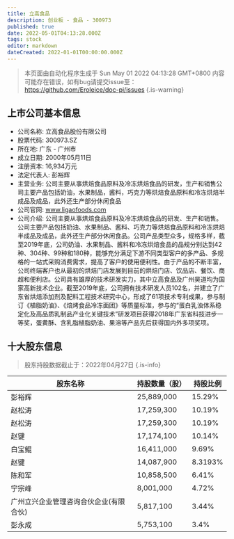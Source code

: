 ```yaml
---
title: 立高食品
description: 创业板 - 食品 - 300973
published: true
date: 2022-05-01T04:13:28.000Z
tags: stock
editor: markdown
dateCreated: 2022-01-01T00:00:00.000Z
---
```


> 本页面由自动化程序生成于 Sun May 01 2022 04:13:28 GMT+0800
> 内容可能存在错误，如有bug请提交issue至：https://github.com/Eroleice/doc-pi/issues
{.is-warning}

## 上市公司基本信息
- 公司名称: 立高食品股份有限公司
- 股票代码: 300973.SZ
- 所在地: 广东 - 广州市
- 成立日期: 2000年05月11日
- 注册资本: 16,934万元
- 法定代表人: 彭裕辉
- 主营业务: 公司主要从事烘焙食品原料及冷冻烘焙食品的研发，生产和销售公司主要产品包括奶油，水果制品，酱料，巧克力等烘焙食品原料和冷冻烘焙半成品及成品，此外还生产部分休闲食品
- 公司官网: www.ligaofoods.com
- 公司介绍: 公司主要从事烘焙食品原料及冷冻烘焙食品的研发、生产和销售。公司主要产品包括奶油、水果制品、酱料、巧克力等烘焙食品原料和冷冻烘焙半成品及成品，此外还生产部分休闲食品。公司产品类型众多，规格多样，截至2019年底，公司奶油、水果制品、酱料和冷冻烘焙食品的品规分别达到42种、304种、99种和180种，能够充分满足下游不同类型客户的多产品、多规格的一站式采购消费需求，提高了客户的使用便利性。由于产品的不断丰富，公司终端客户也从最初的烘焙门店发展到目前的烘焙门店、饮品店、餐饮、商超和便利店。公司具有雄厚的技术研发实力，其中立高食品及广州昊道均为国家高新技术企业。截至2019年底，公司拥有技术研发人员102名，并建立了广东省烘焙添加剂及配料工程技术研究中心，形成了61项技术专利成果，参与制订《植脂奶油》、《焙烤食品冷冻面团》等质量标准，参与的“蛋白乳浊体系稳定化及高品质乳制品产业化关键技术”研发项目获得2018年广东省科技进步一等奖，蛋黄酥、含乳脂植脂奶油、果溶等产品先后获得国内外多项奖项。


## 十大股东信息
> 股东持股数据截止于：2022年04月27日
{.is-info}

| 股东名称 | 持股数量（股） | 持股比例 |
| --- | --- | --- |
| 彭裕辉 | 25,889,000 | 15.29% |
| 赵松涛 | 17,259,300 | 10.19% |
| 赵松涛 | 17,259,300 | 10.19% |
| 赵键 | 17,174,100 | 10.14% |
| 白宝鲲 | 16,411,000 | 9.69% |
| 赵键 | 14,087,900 | 8.3193% |
| 陈和军 | 10,858,500 | 6.41% |
| 宁宗峰 | 8,001,000 | 4.72% |
| 广州立兴企业管理咨询合伙企业(有限合伙) | 5,817,100 | 3.44% |
| 彭永成 | 5,753,100 | 3.4% |




